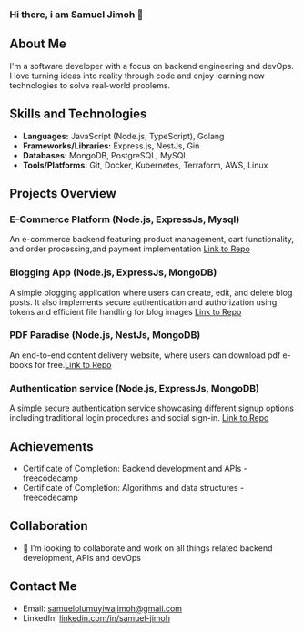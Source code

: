 ### Hi there, i am Samuel Jimoh 👋

## About Me
I'm a software developer with a focus on backend engineering and devOps. I love turning ideas into reality through code and enjoy learning new technologies to solve real-world problems.

## Skills and Technologies
- **Languages:** JavaScript (Node.js, TypeScript), Golang
- **Frameworks/Libraries:** Express.js, NestJs, Gin
- **Databases:** MongoDB, PostgreSQL, MySQL
- **Tools/Platforms:** Git, Docker, Kubernetes, Terraform, AWS, Linux

## Projects Overview
### E-Commerce Platform (Node.js, ExpressJs, Mysql)
An e-commerce backend featuring product management, cart functionality, and order processing,and payment implementation [Link to Repo](https://github.com/Olumuyiwaray/e-commerce-api)

### Blogging App (Node.js, ExpressJs, MongoDB)
A simple blogging application where users can create, edit, and delete blog posts.
It also implements secure authentication and authorization using tokens and efficient file
handling for blog images [Link to Repo](https://github.com/Olumuyiwaray/blog-api)

### PDF Paradise (Node.js, NestJs, MongoDB)
An end-to-end content delivery website, where users can download pdf e-books for free.[Link to Repo](https://github.com/Olumuyiwaray/pdf_paradise)

### Authentication service (Node.js, ExpressJs, MongoDB)
A simple secure authentication service showcasing different signup options including traditional login procedures and social sign-in. [Link to Repo](https://github.com/Olumuyiwaray/authentication-service)


## Achievements
- Certificate of Completion: Backend development and APIs - freecodecamp
- Certificate of Completion: Algorithms and data structures - freecodecamp


## Collaboration
- 👯 I’m looking to collaborate and work on all things related backend development, APIs and devOps

## Contact Me
- Email: samuelolumuyiwajimoh@gmail.com
- LinkedIn: [linkedin.com/in/samuel-jimoh](https://www.linkedin.com/in/samueljimoh/)

<!--
**Olumuyiwaray/Olumuyiwaray** is a ✨ _special_ ✨ repository because its `README.md` (this file) appears on your GitHub profile.

Here are some ideas to get you started:

- 🔭 I’m currently working on ...
- 🌱 I’m currently learning ...
]
- 🤔 I’m looking for help with ...
- 💬 Ask me about ...
- 📫 How to reach me: ...
- 😄 Pronouns: ...
- ⚡ Fun fact: ...
-->
